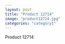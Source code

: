 ```yaml
---
layout: post
title: "Product 12714"
image: "product12714.jpg"
categories: "category1"
---
```

Product 12714
